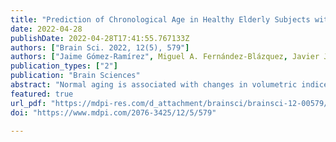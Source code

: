 ```yaml
---
title: "Prediction of Chronological Age in Healthy Elderly Subjects with Machine Learning from MRI Brain Segmentation and Cortical Parcellation"
date: 2022-04-28
publishDate: 2022-04-28T17:41:55.767133Z
authors: ["Brain Sci. 2022, 12(5), 579"]
authors: ["Jaime Gómez-Ramírez", Miguel A. Fernández-Blázquez, Javier J. González-Rosa]
publication_types: ["2"]
publication: "Brain Sciences"
abstract: "Normal aging is associated with changes in volumetric indices of brain atrophy. A quantitative understanding of age-related brain changes can shed light on successful aging. To investigate the effect of age on global and regional brain volumes and cortical thickness, 3514 magnetic resonance imaging scans were analyzed using automated brain segmentation and parcellation methods in elderly healthy individuals (69&ndash;88 years of age). The machine learning algorithm extreme gradient boosting (XGBoost) achieved a mean absolute error of 2 years in predicting the age of new subjects. Feature importance analysis showed that the brain-to-intracranial-volume ratio is the most important feature in predicting age, followed by the hippocampi volumes. The cortical thickness in temporal and parietal lobes showed a superior predictive value than frontal and occipital lobes. Insights from this approach that integrate model prediction and interpretation may help to shorten the current explanatory gap between chronological age and biological brain age.  "
featured: true
url_pdf: "https://mdpi-res.com/d_attachment/brainsci/brainsci-12-00579/article_deploy/brainsci-12-00579.pdf?version=1651229821"
doi: "https://www.mdpi.com/2076-3425/12/5/579"

---
```

